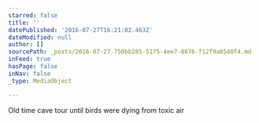 ```yaml
---
starred: false
title: ''
datePublished: '2016-07-27T16:21:02.463Z'
dateModified: null
author: []
sourcePath: _posts/2016-07-27-750bb285-5175-4ee7-8676-f12f9a0540f4.md
inFeed: true
hasPage: false
inNav: false
_type: MediaObject

---
```

Old time cave tour until birds were dying from toxic air